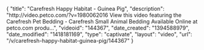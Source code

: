 {
    "title": "Carefresh Happy Habitat - Guinea Pig",
    "description": "http:\/\/video.petco.com\/?v=1980062016 View this video featuring the Carefresh Pet Bedding - Carefresh Small Animal Bedding Available Online at petco.com produ...",
    "videoid": "144367",
    "date_created": "1394588979",
    "date_modified": "1418181169",
    "type": "captivate",
    "layout": "video",
    "url": "\/v\/carefresh-happy-habitat-guinea-pig\/144367"
}
